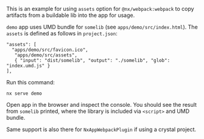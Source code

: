 This is an example for using `assets` option for `@nx/webpack:webpack` to copy artifacts from a buildable lib into the app for usage.

`demo` app uses UMD bundle for `somelib` (see `apps/demo/src/index.html`). The `assets` is defined as follows in `project.json`:

```
"assets": [
  "apps/demo/src/favicon.ico",
   "apps/demo/src/assets",
   { "input": "dist/somelib", "output": "./somelib", "glob": "index.umd.js" }
],
```

Run this command:

```shell
nx serve demo
```

Open app in the browser and inspect the console. You should see the result from `somelib` printed, where the library is included via `<script>` and UMD bundle.

Same support is also there for `NxAppWebpackPlugin` if using a crystal project.
